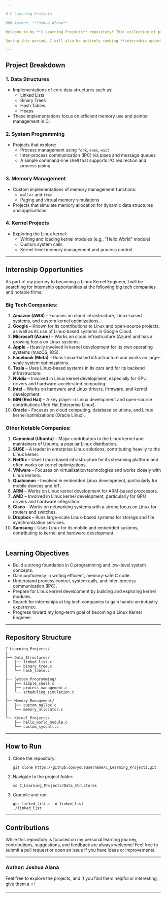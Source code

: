 ```yaml
---

# C Learning Projects

### Author: **Joshua Alana**

Welcome to my **C Learning Projects** repository! This collection of projects and exercises is part of my extended journey to master C programming and system-level concepts, ultimately preparing me for Linux kernel development. Over the next 6-8 months, I will be working on various projects covering a wide range of topics in C, including memory management, system calls, process control, data structures, and kernel modules.

During this period, I will also be actively seeking **internship opportunities in big tech companies** to gain practical experience and apply my growing skills in real-world scenarios.

---
```


## **Project Breakdown**

### 1. **Data Structures**
   - Implementations of core data structures such as:
     - Linked Lists
     - Binary Trees
     - Hash Tables
     - Heaps
   - These implementations focus on efficient memory use and pointer management in C.

### 2. **System Programming**
   - Projects that explore:
     - Process management using `fork`, `exec`, `wait`
     - Inter-process communication (IPC) via pipes and message queues
     - A simple command-line shell that supports I/O redirection and process piping.

### 3. **Memory Management**
   - Custom implementations of memory management functions:
     - `malloc` and `free`
     - Paging and virtual memory simulations
   - Projects that simulate memory allocation for dynamic data structures and applications.

### 4. **Kernel Projects**
   - Exploring the Linux kernel:
     - Writing and loading kernel modules (e.g., "Hello World" module)
     - Custom system calls
     - Kernel-level memory management and process control.

---

## **Internship Opportunities**

As part of my journey to becoming a Linux Kernel Engineer, I will be searching for internship opportunities at the following big tech companies and notable firms:

### **Big Tech Companies:**
1. **Amazon (AWS)** – Focuses on cloud infrastructure, Linux-based systems, and custom kernel optimizations.
2. **Google** – Known for its contributions to Linux and open-source projects, as well as its use of Linux-based systems in Google Cloud.
3. **Microsoft (Azure)** – Works on cloud infrastructure (Azure) and has a growing focus on Linux systems.
4. **Apple** – Heavily involved in kernel development for its own operating systems (macOS, iOS).
5. **Facebook (Meta)** – Runs Linux-based infrastructure and works on large-scale system optimizations.
6. **Tesla** – Uses Linux-based systems in its cars and for its backend infrastructure.
7. **Nvidia** – Involved in Linux kernel development, especially for GPU drivers and hardware-accelerated computing.
8. **Intel** – Works on hardware and Linux drivers, firmware, and kernel development.
9. **IBM (Red Hat)** – A key player in Linux development and open-source contributions (Red Hat Enterprise Linux).
10. **Oracle** – Focuses on cloud computing, database solutions, and Linux kernel optimizations (Oracle Linux).

### **Other Notable Companies:**
1. **Canonical (Ubuntu)** – Major contributors to the Linux kernel and maintainers of Ubuntu, a popular Linux distribution.
2. **SUSE** – A leader in enterprise Linux solutions, contributing heavily to the Linux kernel.
3. **Netflix** – Uses Linux-based infrastructure for its streaming platform and often works on kernel optimizations.
4. **VMware** – Focuses on virtualization technologies and works closely with Linux kernels.
5. **Qualcomm** – Involved in embedded Linux development, particularly for mobile devices and IoT.
6. **ARM** – Works on Linux kernel development for ARM-based processors.
7. **AMD** – Involved in Linux kernel development, particularly for GPU drivers and hardware integration.
8. **Cisco** – Works on networking systems with a strong focus on Linux for routers and switches.
9. **Dropbox** – Runs large-scale Linux-based systems for storage and file synchronization services.
10. **Samsung** – Uses Linux for its mobile and embedded systems, contributing to kernel and hardware development.

---

## **Learning Objectives**

- Build a strong foundation in C programming and low-level system concepts.
- Gain proficiency in writing efficient, memory-safe C code.
- Understand process control, system calls, and inter-process communication (IPC).
- Prepare for Linux kernel development by building and exploring kernel modules.
- Search for internships at big tech companies to gain hands-on industry experience.
- Progress toward my long-term goal of becoming a Linux Kernel Engineer.

---

## **Repository Structure**

```
C_Learning_Projects/
│
├── Data_Structures/
│   ├── linked_list.c
│   ├── binary_tree.c
│   └── hash_table.c
│
├── System_Programming/
│   ├── simple_shell.c
│   ├── process_management.c
│   └── scheduling_simulation.c
│
├── Memory_Management/
│   ├── custom_malloc.c
│   └── memory_allocator.c
│
└── Kernel_Projects/
    ├── hello_world_module.c
    └── custom_syscall.c
```

---

## **How to Run**

1. Clone the repository:
   ```
   git clone https://github.com/yourusername/C_Learning_Projects.git
   ```
2. Navigate to the project folder:
   ```
   cd C_Learning_Projects/Data_Structures
   ```
3. Compile and run:
   ```
   gcc linked_list.c -o linked_list
   ./linked_list
   ```

---

## **Contributions**
While this repository is focused on my personal learning journey, contributions, suggestions, and feedback are always welcome! Feel free to submit a pull request or open an issue if you have ideas or improvements.

---

### **Author**: Joshua Alana

Feel free to explore the projects, and if you find them helpful or interesting, give them a ⭐!

---

